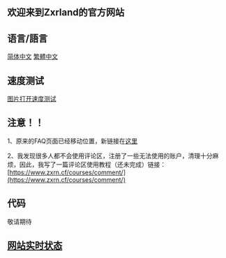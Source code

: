 ## 欢迎来到Zxrland的官方网站
## 语言/語言
[简体中文](https://www.zxrn.cf/) [繁體中文](https://www.zxrn.cf/zh-hant)
## 速度测试
[图片打开速度测试](https://www.zxrn.cf/test/image-test)
## 注意！！
1、原来的FAQ页面已经移动位置，新链接在[这里](https://www.zxrn.cf/faq)

2、我发现很多人都不会使用评论区，注册了一些无法使用的账户，清理十分麻烦，因此，我写了一篇评论区使用教程（还未完成）链接：[https://www.zxrn.cf/courses/comment/](https://www.zxrn.cf/courses/comment/)
## 代码
敬请期待

## [网站实时状态](https://stats.uptimerobot.com/m9rjKCpgL7)